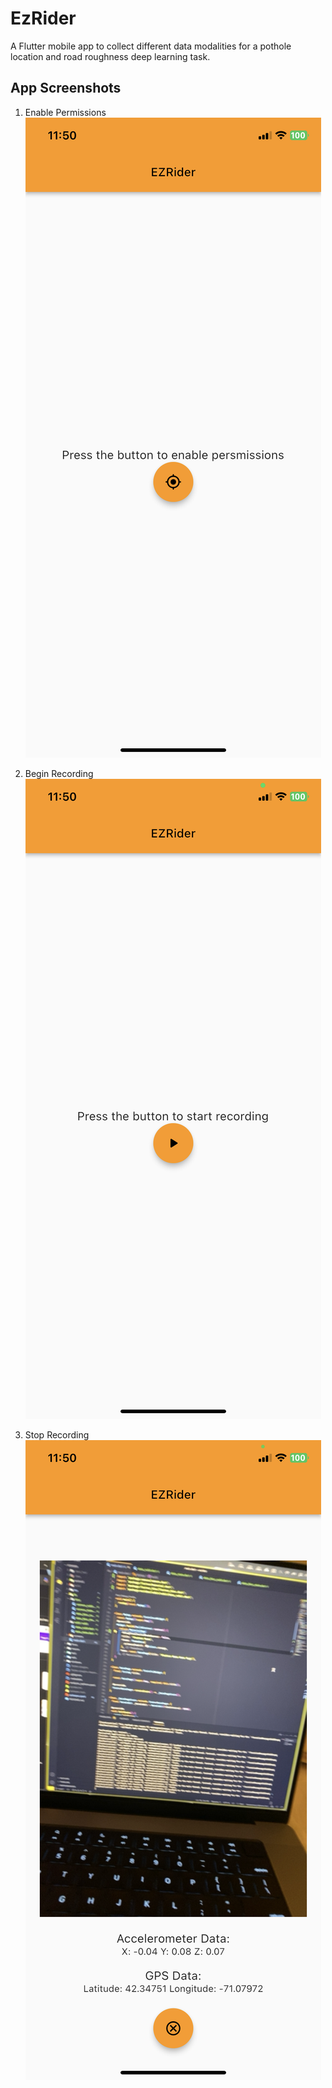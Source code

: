 # EzRider

A Flutter mobile app to collect different data modalities for a pothole location and road roughness deep learning task.

## App Screenshots

1. Enable Permissions
![Image1](screenshots/IMG_6495.PNG)

1. Begin Recording
![Image2](screenshots/IMG_6496.PNG )

1. Stop Recording
![Image3](screenshots/IMG_6498.PNG)